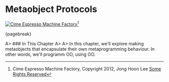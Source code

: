 # Metaobject Protocols

[![Cime Espresso Machine Factory](images/9/cime-factory.jpg)](https://www.flickr.com/photos/baristahoon/8664290273)[^cime]

[^cime]: Cime Espresso Machine Factory, Copyright 2012, Jong Hoon Lee [Some Rights Reserved](https://creativecommons.org/licenses/by-sa/2.0/)

{pagebreak}

A> ### In This Chapter
A>
A> In this chapter, we'll explore making metaobjects that encapsulate their own metaprogramming behaviour. In other words, we'll programm OO, using OO.
